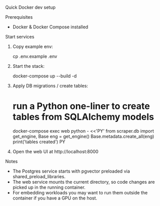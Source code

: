 Quick Docker dev setup

Prerequisites
- Docker & Docker Compose installed

Start services

1. Copy example env:

   cp .env.example .env

2. Start the stack:

   docker-compose up --build -d

3. Apply DB migrations / create tables:

   # run a Python one-liner to create tables from SQLAlchemy models
   docker-compose exec web python - <<'PY'
from scraper.db import get_engine, Base
eng = get_engine()
Base.metadata.create_all(eng)
print('tables created')
PY

4. Open the web UI at http://localhost:8000

Notes
- The Postgres service starts with pgvector preloaded via shared_preload_libraries.
- The web service mounts the current directory, so code changes are picked up in the running container.
- For embedding workloads you may want to run them outside the container if you have a GPU on the host.
